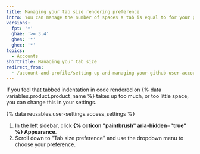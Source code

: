 ```yaml
---
title: Managing your tab size rendering preference
intro: You can manage the number of spaces a tab is equal to for your personal account.
versions:
  fpt: '*'
  ghae: '>= 3.4'
  ghes: '*'
  ghec: '*'
topics:
  - Accounts
shortTitle: Managing your tab size
redirect_from:
  - /account-and-profile/setting-up-and-managing-your-github-user-account/managing-user-account-settings/managing-your-tab-size-rendering-preference
---
```


If you feel that tabbed indentation in code rendered on {% data variables.product.product_name %} takes up too much, or too little space, you can change this in your settings.

{% data reusables.user-settings.access_settings %}
1. In the left sidebar, click **{% octicon "paintbrush" aria-hidden="true" %} Appearance**.
2. Scroll down to "Tab size preference" and use the dropdown menu to choose your preference.
